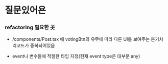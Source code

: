 # 질문있어욘

### refactoring 필요한 곳

- /components/Post.tsx 에 votingBtn의 유무에 따라 다른 UI를 보여주는 분기처리코드가 중복되어있음

- event나 변수들에 적절한 타입 지정(현재 event type은 대부분 any)